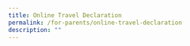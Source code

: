 ```yaml
---
title: Online Travel Declaration
permalink: /for-parents/online-travel-declaration
description: ""
---
```

